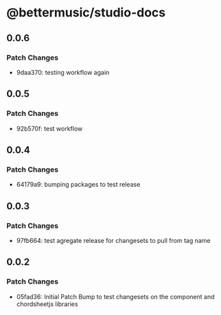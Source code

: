 # @bettermusic/studio-docs

## 0.0.6

### Patch Changes

- 9daa370: testing workflow again

## 0.0.5

### Patch Changes

- 92b570f: test workflow

## 0.0.4

### Patch Changes

- 64179a9: bumping packages to test release

## 0.0.3

### Patch Changes

- 97fb664: test agregate release for changesets to pull from tag name

## 0.0.2

### Patch Changes

- 05fad36: Initial Patch Bump to test changesets on the component and chordsheetjs libraries
